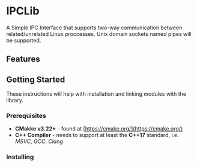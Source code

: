 # IPCLib 

A Simple IPC Interface that supports two-way communication between related/unrelated Linux proccesses. Unix domain sockets named pipes will be supported.

## Features

## Getting Started

These instructions will help with installation and linking modules with the library. 

### Prerequisites

* **CMakke v3.22+** - found at [https://cmake.org/](https://cmake.org/)
* **C++ Compiler** - needs to support at least the **C++17** standard, i.e. *MSVC*,
*GCC*, *Clang*

### Installing
